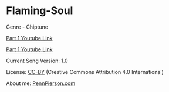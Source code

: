 # Flaming-Soul
Genre - Chiptune

[Part 1 Youtube Link](https://www.youtube.com/watch?v=R71h4F2OXjc&index=2&list=PLye9mcKwe2zy3KW8uK_3F7HVMjJjdqSqU)

[Part 1 Youtube Link](https://www.youtube.com/watch?v=HRuhoCkpmBI&index=3&list=PLye9mcKwe2zy3KW8uK_3F7HVMjJjdqSqU)

Current Song Version: 1.0

License: [CC-BY](http://creativecommons.org/licenses/by/4.0/) (Creative Commons Attribution 4.0 International)

About me: [PennPierson.com](http://pennpierson.com/)